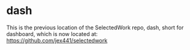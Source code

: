 # dash

This is the previous location of the SelectedWork repo, dash, short for dashboard, which is now located at: https://github.com/jex441/selectedwork
